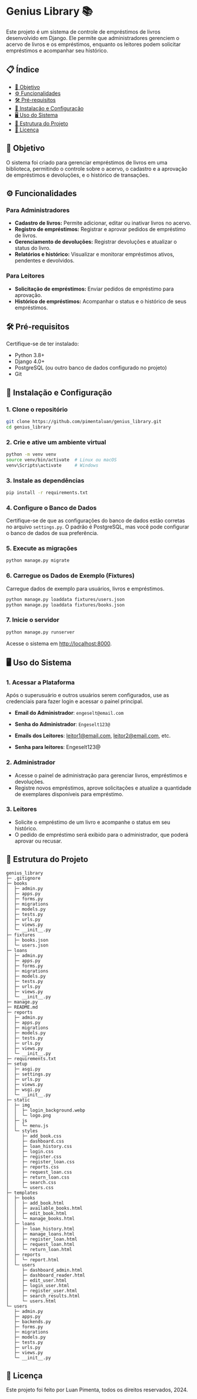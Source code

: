 # Genius Library 📚

Este projeto é um sistema de controle de empréstimos de livros desenvolvido em Django. Ele permite que administradores gerenciem o acervo de livros e os empréstimos, enquanto os leitores podem solicitar empréstimos e acompanhar seu histórico.

## 📋 Índice
- [🎯 Objetivo](#-objetivo)
- [⚙️ Funcionalidades](#-funcionalidades)
- [🛠️ Pré-requisitos](#️-pré-requisitos)
- [🚀 Instalação e Configuração](#-instalação-e-configuração)
- [🖥️ Uso do Sistema](#️-uso-do-sistema)
- [📂 Estrutura do Projeto](#-estrutura-do-projeto)
- [📝 Licença](#-licença)


## 🎯 Objetivo

O sistema foi criado para gerenciar empréstimos de livros em uma biblioteca, permitindo o controle sobre o acervo, o cadastro e a aprovação de empréstimos e devoluções, e o histórico de transações.

## ⚙️ Funcionalidades

### Para Administradores
- **Cadastro de livros:** Permite adicionar, editar ou inativar livros no acervo.
- **Registro de empréstimos:** Registrar e aprovar pedidos de empréstimo de livros.
- **Gerenciamento de devoluções:** Registrar devoluções e atualizar o status do livro.
- **Relatórios e histórico:** Visualizar e monitorar empréstimos ativos, pendentes e devolvidos.

### Para Leitores
- **Solicitação de empréstimos:** Enviar pedidos de empréstimo para aprovação.
- **Histórico de empréstimos:** Acompanhar o status e o histórico de seus empréstimos.

## 🛠️ Pré-requisitos

Certifique-se de ter instalado:
- Python 3.8+
- Django 4.0+
- PostgreSQL (ou outro banco de dados configurado no projeto)
- Git

## 🚀 Instalação e Configuração

### 1. Clone o repositório

```bash
git clone https://github.com/pimentaluan/genius_library.git
cd genius_library
```

### 2. Crie e ative um ambiente virtual

```bash
python -m venv venv
source venv/bin/activate  # Linux ou macOS
venv\Scripts\activate     # Windows
```

### 3. Instale as dependências

```bash
pip install -r requirements.txt
```

### 4. Configure o Banco de Dados

Certifique-se de que as configurações do banco de dados estão corretas no arquivo `settings.py`. O padrão é PostgreSQL, mas você pode configurar o banco de dados de sua preferência.

### 5. Execute as migrações

```bash
python manage.py migrate
```

### 6. Carregue os Dados de Exemplo (Fixtures)

Carregue dados de exemplo para usuários, livros e empréstimos.

```bash
python manage.py loaddata fixtures/users.json
python manage.py loaddata fixtures/books.json
```

### 7. Inicie o servidor

```bash
python manage.py runserver
```

Acesse o sistema em [http://localhost:8000](http://localhost:8000).

## 🖥️ Uso do Sistema

### 1. Acessar a Plataforma

Após o superusuário e outros usuários serem configurados, use as credenciais para fazer login e acessar o painel principal.

- **Email do Administrador**: `engeselt@email.com`
- **Senha do Administrador**: `Engeselt123@`

- **Emails dos Leitores**: leitor1@email.com, leitor2@email.com, etc.
- **Senha para leitores**: Engeselt123@

### 2. Administrador
- Acesse o painel de administração para gerenciar livros, empréstimos e devoluções.
- Registre novos empréstimos, aprove solicitações e atualize a quantidade de exemplares disponíveis para empréstimo.

### 3. Leitores
- Solicite o empréstimo de um livro e acompanhe o status em seu histórico.
- O pedido de empréstimo será exibido para o administrador, que poderá aprovar ou recusar.

## 📂 Estrutura do Projeto

```
genius_library
├─ .gitignore
├─ books
│  ├─ admin.py
│  ├─ apps.py
│  ├─ forms.py
│  ├─ migrations
│  ├─ models.py
│  ├─ tests.py
│  ├─ urls.py
│  ├─ views.py
│  └─ __init__.py
├─ fixtures
│  ├─ books.json
│  └─ users.json
├─ loans
│  ├─ admin.py
│  ├─ apps.py
│  ├─ forms.py
│  ├─ migrations
│  ├─ models.py
│  ├─ tests.py
│  ├─ urls.py
│  ├─ views.py
│  └─ __init__.py
├─ manage.py
├─ README.md
├─ reports
│  ├─ admin.py
│  ├─ apps.py
│  ├─ migrations
│  ├─ models.py
│  ├─ tests.py
│  ├─ urls.py
│  ├─ views.py
│  └─ __init__.py
├─ requirements.txt
├─ setup
│  ├─ asgi.py
│  ├─ settings.py
│  ├─ urls.py
│  ├─ views.py
│  ├─ wsgi.py
│  └─ __init__.py
├─ static
│  ├─ img
│  │  ├─ login_background.webp
│  │  └─ logo.png
│  ├─ js
│  │  └─ menu.js
│  └─ styles
│     ├─ add_book.css
│     ├─ dashboard.css
│     ├─ loan_history.css
│     ├─ login.css
│     ├─ register.css
│     ├─ register_loan.css
│     ├─ reports.css
│     ├─ request_loan.css
│     ├─ return_loan.css
│     ├─ search.css
│     └─ users.css
├─ templates
│  ├─ books
│  │  ├─ add_book.html
│  │  ├─ available_books.html
│  │  ├─ edit_book.html
│  │  └─ manage_books.html
│  ├─ loans
│  │  ├─ loan_history.html
│  │  ├─ manage_loans.html
│  │  ├─ register_loan.html
│  │  ├─ request_loan.html
│  │  └─ return_loan.html
│  ├─ reports
│  │  └─ report.html
│  └─ users
│     ├─ dashboard_admin.html
│     ├─ dashboard_reader.html
│     ├─ edit_user.html
│     ├─ login_user.html
│     ├─ register_user.html
│     ├─ search_results.html
│     └─ users.html
└─ users
   ├─ admin.py
   ├─ apps.py
   ├─ backends.py
   ├─ forms.py
   ├─ migrations
   ├─ models.py
   ├─ tests.py
   ├─ urls.py
   ├─ views.py
   └─ __init__.py
```


## 📝 Licença

Este projeto foi feito por Luan Pimenta, todos os direitos reservados, 2024.
